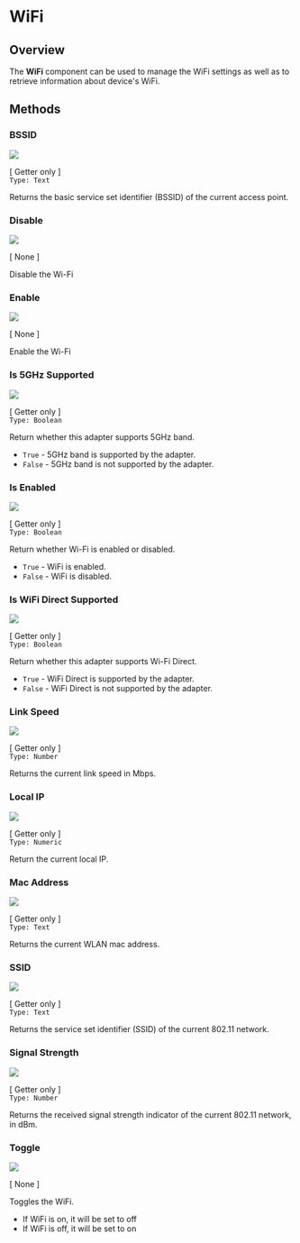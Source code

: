 # WiFi

## Overview

The **WiFi** component can be used to manage the WiFi settings as well as to retrieve information about device's WiFi.

## Methods

### BSSID
![](/assets/images/components/connectivity/wifi/m_bssid.png)

\[ Getter only \]  
`Type: Text`

Returns the basic service set identifier (BSSID) of the current access point.

### Disable
![](/assets/images/components/connectivity/wifi/m_disable.png)

\[ None \]  

Disable the Wi-Fi

### Enable
![](/assets/images/components/connectivity/wifi/m_enable.png)

\[ None \]

Enable the Wi-Fi

### Is 5GHz Supported
![](/assets/images/components/connectivity/wifi/m_is-5ghz-supported.png)

\[ Getter only \]  
`Type: Boolean`

Return whether this adapter supports 5GHz band.

* `True` - 5GHz band is supported by the adapter.
* `False` - 5GHz band is not supported by the adapter.

### Is Enabled
![](/assets/images/components/connectivity/wifi/m_is-enabled.png)

\[ Getter only \]  
`Type: Boolean`

Return whether Wi-Fi is enabled or disabled.

* `True` - WiFi is enabled.
* `False` - WiFi is disabled.

### Is WiFi Direct Supported
![](/assets/images/components/connectivity/wifi/m_is-wifi-direct-supported.png)

\[ Getter only \]  
`Type: Boolean`

Return whether this adapter supports Wi-Fi Direct.

* `True` - WiFi Direct is supported by the adapter.
* `False` - WiFi Direct is not supported by the adapter.

### Link Speed
![](/assets/images/components/connectivity/wifi/m_link-speed.png)

\[ Getter only \]  
`Type: Number`

Returns the current link speed in Mbps.

### Local IP
![](/assets/images/components/connectivity/wifi/m_local-ip.png)

\[ Getter only \]  
`Type: Numeric`

Return the current local IP.

### Mac Address
![](/assets/images/components/connectivity/wifi/m_mac-address.png)

\[ Getter only \]  
`Type: Text`

Returns the current WLAN mac address.

### SSID
![](/assets/images/components/connectivity/wifi/m_ssid.png)

\[ Getter only \]  
`Type: Text`

Returns the service set identifier (SSID) of the current 802.11 network.

### Signal Strength
![](/assets/images/components/connectivity/wifi/m_signal-strength.png)

\[ Getter only \]  
`Type: Number`

Returns the received signal strength indicator of the current 802.11 network, in dBm.

### Toggle
![](/assets/images/components/connectivity/wifi/m_toggle.png)

\[ None \]

Toggles the WiFi.

- If WiFi is on, it will be set to off
- If WiFi is off, it will be set to on
